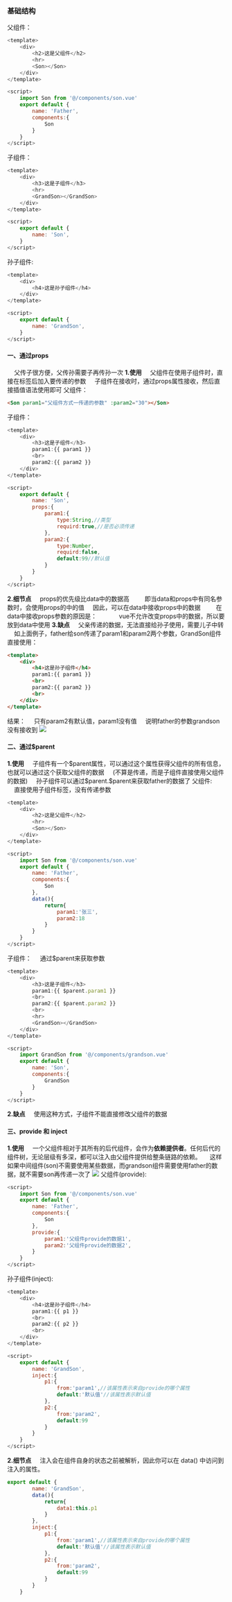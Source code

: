 ### 基础结构
父组件：
~~~ js
<template>
    <div>
        <h2>这是父组件</h2>
        <hr>
        <Son></Son>
    </div>
</template>

<script>
    import Son from '@/components/son.vue'
    export default {
        name: 'Father',
        components:{
            Son
        }
    }
</script>
~~~
子组件：
~~~ js
<template>
    <div>
        <h3>这是子组件</h3>
        <hr>
        <GrandSon></GrandSon>
    </div>
</template>

<script>
    export default {
        name: 'Son',
    }
</script>
~~~
孙子组件:
~~~ js
<template>
    <div>
        <h4>这是孙子组件</h4>
    </div>
</template>

<script>
    export default {
        name: 'GrandSon',
    }
</script>
~~~
#### 一、通过props
&nbsp;&nbsp;&nbsp;&nbsp;父传子很方便，父传孙需要子再传孙一次
**1.使用**
&nbsp;&nbsp;&nbsp;&nbsp;父组件在使用子组件时，直接在标签后加入要传递的参数
&nbsp;&nbsp;&nbsp;&nbsp;子组件在接收时，通过props属性接收，然后直接插值语法使用即可
父组件：
~~~ html
<Son param1="父组件方式一传递的参数" :param2="30"></Son>
~~~
子组件：
~~~ js
<template>
    <div>
        <h3>这是子组件</h3>
        param1:{{ param1 }}
        <br>
        param2:{{ param2 }}
    </div>
</template>

<script>
    export default {
        name: 'Son',
        props:{
            param1:{
                type:String,//类型
                requird:true,//是否必须传递
            },
            param2:{
                type:Number,
                requird:false,
                default:99//默认值
            }
        }
    }
</script>
~~~
**2.细节点**
&nbsp;&nbsp;&nbsp;&nbsp;props的优先级比data中的数据高
&nbsp;&nbsp;&nbsp;&nbsp;&nbsp;&nbsp;&nbsp;&nbsp;即当data和props中有同名参数时，会使用props的中的值
&nbsp;&nbsp;&nbsp;&nbsp;因此，可以在data中接收props中的数据
&nbsp;&nbsp;&nbsp;&nbsp;&nbsp;&nbsp;&nbsp;&nbsp;在data中接收props参数的原因是：
&nbsp;&nbsp;&nbsp;&nbsp;&nbsp;&nbsp;&nbsp;&nbsp;&nbsp;&nbsp;&nbsp;&nbsp;vue不允许改变props中的数据，所以要放到data中使用
**3.缺点**
&nbsp;&nbsp;&nbsp;&nbsp;父亲传递的数据，无法直接给孙子使用，需要儿子中转
&nbsp;&nbsp;&nbsp;&nbsp;如上面例子，father给son传递了param1和param2两个参数，GrandSon组件直接使用：
~~~html
<template>
    <div>
        <h4>这是孙子组件</h4>
        param1:{{ param1 }}
        <br>
        param2:{{ param2 }}
        <br>
    </div>
</template>
~~~
结果：
&nbsp;&nbsp;&nbsp;&nbsp;只有param2有默认值，param1没有值
&nbsp;&nbsp;&nbsp;&nbsp;说明father的参数grandson没有接收到
![](images/2023-03-28-17-55-53.png)

#### 二、通过$parent
**1.使用**
&nbsp;&nbsp;&nbsp;&nbsp;子组件有一个$parent属性，可以通过这个属性获得父组件的所有信息，也就可以通过这个获取父组件的数据
&nbsp;&nbsp;&nbsp;&nbsp;(不算是传递，而是子组件直接使用父组件的数据)
&nbsp;&nbsp;&nbsp;&nbsp;孙子组件可以通过\$parent.\$parent来获取father的数据了
父组件:
&nbsp;&nbsp;&nbsp;&nbsp;直接使用子组件标签，没有传递参数
~~~ js
<template>
    <div>
        <h2>这是父组件</h2>
        <hr>
        <Son></Son>
    </div>
</template>

<script>
    import Son from '@/components/son.vue'
    export default {
        name: 'Father',
        components:{
            Son
        },
        data(){
            return{
                param1:'张三',
                param2:18
            }
        }
    }
</script>
~~~
子组件：
&nbsp;&nbsp;&nbsp;&nbsp;通过$parent来获取参数
~~~ js
<template>
    <div>
        <h3>这是子组件</h3>
        param1:{{ $parent.param1 }}
        <br>
        param2:{{ $parent.param2 }}
        <br>
        <hr>
        <GrandSon></GrandSon>
    </div>
</template>

<script>
    import GrandSon from '@/components/grandson.vue'
    export default {
        name: 'Son',
        components:{
            GrandSon
        }
    }
</script>
~~~
**2.缺点**
&nbsp;&nbsp;&nbsp;&nbsp;使用这种方式，子组件不能直接修改父组件的数据

#### 三、provide 和 inject
**1.使用**
&nbsp;&nbsp;&nbsp;&nbsp;一个父组件相对于其所有的后代组件，会作为**依赖提供者**。任何后代的组件树，无论层级有多深，都可以注入由父组件提供给整条链路的依赖。
&nbsp;&nbsp;&nbsp;&nbsp;这样如果中间组件(son)不需要使用某些数据，而grandson组件需要使用father的数据，就不需要son再传递一次了
![](images/2023-03-28-18-30-18.png)
父组件(provide):
~~~js
<script>
    import Son from '@/components/son.vue'
    export default {
        name: 'Father',
        components:{
            Son
        },
        provide:{
            param1:'父组件provide的数据1',
            param2:'父组件provide的数据2',
        }
    }
</script>
~~~
孙子组件(inject):
~~~ js
<template>
    <div>
        <h4>这是孙子组件</h4>
        param1:{{ p1 }}
        <br>
        param2:{{ p2 }}
        <br>
    </div>
</template>

<script>
    export default {
        name: 'GrandSon',
        inject:{
            p1:{
                from:'param1',//该属性表示来自provide的哪个属性
                default:'默认值'//该属性表示默认值
            },
            p2:{
                from:'param2',
                default:99
            }
        }
    }
</script>
~~~
**2.细节点**
&nbsp;&nbsp;&nbsp;&nbsp;注入会在组件自身的状态之前被解析，因此你可以在 data() 中访问到注入的属性。
~~~ js
export default {
        name: 'GrandSon',
        data(){
            return{
                data1:this.p1
            }
        },
        inject:{
            p1:{
                from:'param1',//该属性表示来自provide的哪个属性
                default:'默认值'//该属性表示默认值
            },
            p2:{
                from:'param2',
                default:99
            }
        }
    }
~~~